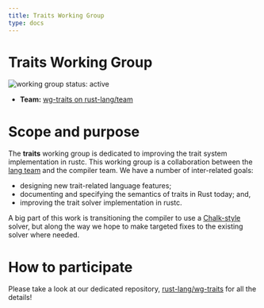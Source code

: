 ```yaml
---
title: Traits Working Group
type: docs
---
```

# Traits Working Group
![working group status: active][status]

[status]: https://img.shields.io/badge/status-active-green.svg?style=for-the-badge

- **Team:** [wg-traits on rust-lang/team](https://github.com/rust-lang/team/blob/master/teams/wg-traits.toml)

[nikomatsakis]: https://github.com/nikomatsakis
[jackh726]: https://github.com/jackh726

# Scope and purpose

The **traits** working group is dedicated to improving the trait
system implementation in rustc. This working group is a collaboration
between the [lang team] and the compiler team. We have a number of inter-related
goals:

- designing new trait-related language features;
- documenting and specifying the semantics of traits in Rust today; and,
- improving the trait solver implementation in rustc.

[lang team]: https://github.com/rust-lang/lang-team/

A big part of this work is transitioning the compiler to use a
[Chalk-style] solver, but along the way we hope to make targeted fixes
to the existing solver where needed.

[Chalk-style]: https://github.com/rust-lang-nursery/chalk

# How to participate

Please take a look at our dedicated repository, [rust-lang/wg-traits] for all the details!

[rust-lang/wg-traits]: https://github.com/rust-lang/wg-traits

